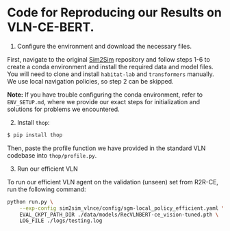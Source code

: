 # Code for Reproducing our Results on VLN-CE-BERT.

1. Configure the environment and download the necessary files. 

First, navigate to the original [Sim2Sim](https://github.com/jacobkrantz/Sim2Sim-VLNCE) repository and follow steps 1-6 to create a conda environment and install the required data and model files. You will need to clone and install `habitat-lab` and `transformers` manually. We use local navigation policies, so step 2 can be skipped.

**Note:** If you have trouble configuring the conda environment, refer to `ENV_SETUP.md`, where we provide our exact steps for initialization and solutions for problems we encountered.

2. Install `thop`:

```bash
$ pip install thop
```
Then, paste the profile function we have provided in the standard VLN codebase into `thop/profile.py`.

3. Run our efficient VLN

To run our efficient VLN agent on the validation (unseen) set from R2R-CE, run the following command:

```bash
python run.py \
    --exp-config sim2sim_vlnce/config/sgm-local_policy_efficient.yaml \
    EVAL_CKPT_PATH_DIR ./data/models/RecVLNBERT-ce_vision-tuned.pth \
    LOG_FILE ./logs/testing.log
```